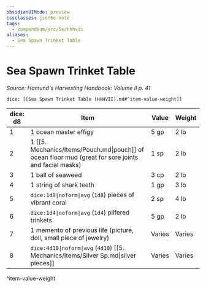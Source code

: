 ```yaml
---
obsidianUIMode: preview
cssclasses: json5e-note
tags:
  - compendium/src/5e/hhhvii
aliases:
  - Sea Spawn Trinket Table
---
```

# Sea Spawn Trinket Table
*Source: Hamund's Harvesting Handbook: Volume II p. 41* 

`dice: [[Sea Spawn Trinket Table (HHHVII).md#^item-value-weight]]`

| dice: d8 | Item | Value | Weight |
|----------|------|-------|--------|
| 1 | 1 ocean master effigy | 5 gp | 2 lb |
| 2 | 1 [[5. Mechanics/Items/Pouch.md\|pouch]] of ocean floor mud (great for sore joints and facial masks) | 1 sp | 2 lb |
| 3 | 1 ball of seaweed | 3 cp | 2 lb |
| 4 | 1 string of shark teeth | 1 gp | 3 lb |
| 5 | `dice:1d8\|noform\|avg` (`1d8`) pieces of vibrant coral | 2 sp | 4 lb |
| 6 | `dice:1d4\|noform\|avg` (`1d4`) pilfered trinkets | 5 gp | 2 lb |
| 7 | 1 memento of previous life (picture, doll, small piece of jewelry) | Varies | Varies |
| 8 | `dice:4d10\|noform\|avg` (`4d10`) [[5. Mechanics/Items/Silver Sp.md\|silver pieces]] | Varies | Varies |
^item-value-weight
